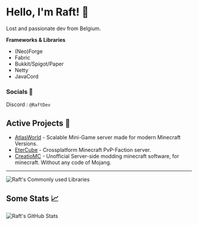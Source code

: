 # Hello, I'm Raft! 👋

Lost and passionate dev from Belgium.

**Frameworks & Libraries**
- (Neo)Forge
- Fabric
- Bukkit/Spigot/Paper
- Netty
- JavaCord

### Socials 🔗
Discord : `@RaftDev`

## Active Projects 📀
- [AtlasWorld](https://github.com/AtlasWorldMC) - Scalable Mini-Game server made for modern Minecraft Versions.
- [EterCube](https://github.com/EterCube) - Crossplatform Minecraft PvP-Faction server.
- [CreatioMC](https://github.com/Raft08/CreatioMC) - Unofficial Server-side modding minecraft software, for minecraft. Without any code of Mojang. 

---

<img align="center" alt="Raft's Commonly used Libraries" src="https://github-readme-stats.vercel.app/api/top-langs/?username=Raft08&theme=radical&layout=compact">

## Some Stats 📈

<img align="center" alt="Raft's GitHub Stats" src="https://github-readme-stats.vercel.app/api?username=Raft08&show_icons=true&theme=transparent" />
